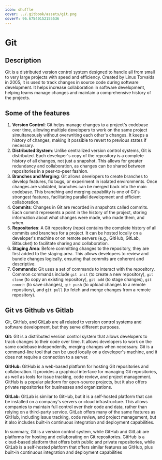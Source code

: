 ```yaml
---
icon: shuffle
cover: ../.gitbook/assets/git.png
coverY: 96.67540152155536
---
```


# Git

## Description

Git is a distributed version control system designed to handle all from small to very large projects with speed and efficiency. Created by Linus Torvalds in 2005, it is used to track changes in source code during software development. It helps increase collaboration in software development, helping teams manage changes and maintain a comprehensive history of the projects.

## Some of the features

1. **Version Control**: Git helps manage changes to a project's codebase over time, allowing multiple developers to work on the same project simultaneously without overwriting each other's changes. It keeps a history of changes, making it possible to revert to previous states if necessary.
2. **Distributed System**: Unlike centralized version control systems, Git is distributed. Each developer's copy of the repository is a complete history of all changes, not just a snapshot. This allows for greater redundancy and collaboration, as changes can be shared between repositories in a peer-to-peer fashion.
3. **Branches and Merging**: Git allows developers to create branches to develop features, fix bugs, or experiment in isolated environments. Once changes are validated, branches can be merged back into the main codebase. This branching and merging capability is one of Git's strongest features, facilitating parallel development and efficient collaboration.
4. **Commits**: Changes in Git are recorded in snapshots called commits. Each commit represents a point in the history of the project, storing information about what changes were made, who made them, and when.
5. **Repositories**: A Git repository (repo) contains the complete history of all commits and branches for a project. It can be hosted locally on a developer's machine or on remote servers (e.g., GitHub, GitLab, Bitbucket) to facilitate sharing and collaboration.
6. **Staging Area**: Before committing changes to the repository, they are first added to the staging area. This allows developers to review and bundle changes logically, ensuring that commits are coherent and descriptive.
7. **Commands**: Git uses a set of commands to interact with the repository. Common commands include `git init` (to create a new repository), `git clone` (to copy an existing repository), `git add` (to stage changes), `git commit` (to save changes), `git push` (to upload changes to a remote repository), and `git pull` (to fetch and merge changes from a remote repository).

## Git vs Github vs Gitlab

Git, GitHub, and GitLab are all related to version control systems and software development, but they serve different purposes.

**Git:** Git is a distributed version control system that allows developers to track changes to their code over time. It allows developers to work on the same codebase independently, merging changes when necessary. Git is a command-line tool that can be used locally on a developer's machine, and it does not require a connection to a server.

**GitHub:** GitHub is a web-based platform for hosting Git repositories and collaboration. It provides a graphical interface for managing Git repositories, as well as tools for issue tracking, code review, and project management. GitHub is a popular platform for open-source projects, but it also offers private repositories for businesses and organizations.

**GitLab:** GitLab is similar to GitHub, but it is a self-hosted platform that can be installed on a company's servers or cloud infrastructure. This allows companies to maintain full control over their code and data, rather than relying on a third-party service. GitLab offers many of the same features as GitHub, including issue tracking, code review, and project management, but it also includes built-in continuous integration and deployment capabilities.

In summary, Git is a version control system, while GitHub and GitLab are platforms for hosting and collaborating on Git repositories. GitHub is a cloud-based platform that offers both public and private repositories, while GitLab is a self-hosted platform that offers similar features as GitHub, plus built-in continuous integration and deployment capabilities
